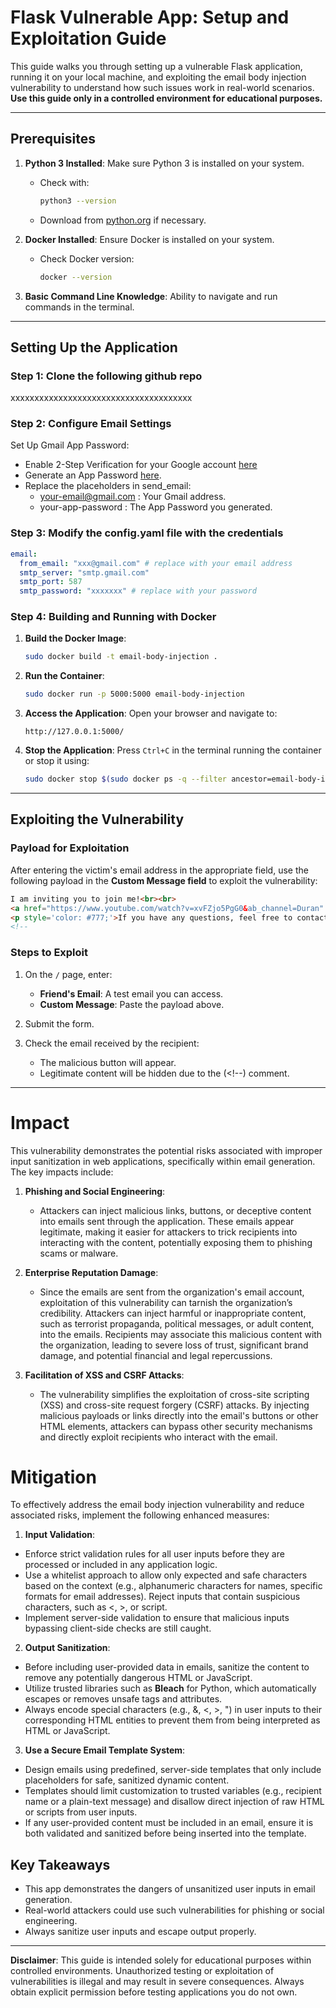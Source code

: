 
# Flask Vulnerable App: Setup and Exploitation Guide

This guide walks you through setting up a vulnerable Flask application, running it on your local machine, and exploiting the email body injection vulnerability to understand how such issues work in real-world scenarios. **Use this guide only in a controlled environment for educational purposes.**

---

## Prerequisites

1. **Python 3 Installed**: Make sure Python 3 is installed on your system.
   - Check with:
     ```bash
     python3 --version
     ```
   - Download from [python.org](https://www.python.org/downloads/) if necessary.

2. **Docker Installed**: Ensure Docker is installed on your system.
   - Check Docker version:
     ```bash
     docker --version
     ```

3. **Basic Command Line Knowledge**: Ability to navigate and run commands in the terminal.

---

## Setting Up the Application
### Step 1: Clone the following github repo
xxxxxxxxxxxxxxxxxxxxxxxxxxxxxxxxxxxxxx

### Step 2: Configure Email Settings
Set Up Gmail App Password:

- Enable 2-Step Verification for your Google account [here](https://myaccount.google.com/security?gar=WzEyMF0&hl=en&utm_source=OGB&utm_medium=act&rapt=AEjHL4OCmGVPvwn45kqsLYG3RhKkyUhFCoEA77ZTeGYPs8_PzGNh1EPqwUzpW5ZXB9UOqEYHVHxH96-NmX-kkH6SCbt4azKW2UkjsTEBsojtE2N_Bw-n-bc)
- Generate an App Password [here](https://myaccount.google.com/apppasswords?continue=https://myaccount.google.com/security?gar%3DWzEyMF0%26hl%3Den%26utm_source%3DOGB%26utm_medium%3Dact%26rapt%3DAEjHL4OCmGVPvwn45kqsLYG3RhKkyUhFCoEA77ZTeGYPs8_PzGNh1EPqwUzpW5ZXB9UOqEYHVHxH96-NmX-kkH6SCbt4azKW2UkjsTEBsojtE2N_Bw-n-bc&rapt=AEjHL4N3nzWjhYvrOZIz3nB_uUxzvdUus3QhRUOtC_UMyb_THHlkLM64orrxgBYArLicCYZ6LG36WwJXNRh90-1cbsImhTtJ0LAo31mix19DZHFyXmt846E).
- Replace the placeholders in send_email:
  - your-email@gmail.com : Your Gmail address.
  - your-app-password : The App Password you generated.


### Step 3: Modify the config.yaml file with the credentials 

``` yaml
email:
  from_email: "xxx@gmail.com" # replace with your email address
  smtp_server: "smtp.gmail.com"
  smtp_port: 587
  smtp_password: "xxxxxxx" # replace with your password
```
### Step 4: Building and Running with Docker

1. **Build the Docker Image**:
   ```bash
   sudo docker build -t email-body-injection .
   ```

2. **Run the Container**:
   ```bash
   sudo docker run -p 5000:5000 email-body-injection
   ```

3. **Access the Application**:
   Open your browser and navigate to:
   ```
   http://127.0.0.1:5000/
   ```

4. **Stop the Application**:
   Press `Ctrl+C` in the terminal running the container or stop it using:
   ```bash
   sudo docker stop $(sudo docker ps -q --filter ancestor=email-body-injection)
   ```

---

## Exploiting the Vulnerability

### Payload for Exploitation

After entering the victim's email address in the appropriate field, use the following payload in the **Custom Message field** to exploit the vulnerability:

```html
I am inviting you to join me!<br><br>
<a href="https://www.youtube.com/watch?v=xvFZjo5PgG0&ab_channel=Duran" style="color: white; background-color: #007bff; padding: 10px 15px; text-decoration: none; border-radius: 5px;">Click here to join!</a>
<p style='color: #777;'>If you have any questions, feel free to contact our support team.</p>
<!--
```

### Steps to Exploit

1. On the `/` page, enter:
   - **Friend's Email**: A test email you can access.
   - **Custom Message**: Paste the payload above.

2. Submit the form.

3. Check the email received by the recipient:
   - The malicious button will appear.
   - Legitimate content will be hidden due to the (<!--) comment.

---
# Impact

This vulnerability demonstrates the potential risks associated with improper input sanitization in web applications, specifically within email generation. The key impacts include:

1. **Phishing and Social Engineering**:  
   - Attackers can inject malicious links, buttons, or deceptive content into emails sent through the application. These emails appear legitimate, making it easier for attackers to trick recipients into interacting with the content, potentially exposing them to phishing scams or malware.

2. **Enterprise Reputation Damage**:  
   - Since the emails are sent from the organization's email account, exploitation of this vulnerability can tarnish the organization’s credibility. Attackers can inject harmful or inappropriate content, such as terrorist propaganda, political messages, or adult content, into the emails. Recipients may associate this malicious content with the organization, leading to severe loss of trust, significant brand damage, and potential financial and legal repercussions.

3. **Facilitation of XSS and CSRF Attacks**:  
   - The vulnerability simplifies the exploitation of cross-site scripting (XSS) and cross-site request forgery (CSRF) attacks. By injecting malicious payloads or links directly into the email's buttons or other HTML elements, attackers can bypass other security mechanisms and directly exploit recipients who interact with the email. 

# Mitigation
To effectively address the email body injection vulnerability and reduce associated risks, implement the following enhanced measures:

1. **Input Validation**:

- Enforce strict validation rules for all user inputs before they are processed or included in any application logic.
- Use a whitelist approach to allow only expected and safe characters based on the context (e.g., alphanumeric characters for names, specific formats for email addresses). Reject inputs that contain suspicious characters, such as <, >, or script.
- Implement server-side validation to ensure that malicious inputs bypassing client-side checks are still caught.

2. **Output Sanitization**:

- Before including user-provided data in emails, sanitize the content to remove any potentially dangerous HTML or JavaScript.
- Utilize trusted libraries such as **Bleach** for Python, which automatically escapes or removes unsafe tags and attributes.
- Always encode special characters (e.g., &, <, >, ") in user inputs to their corresponding HTML entities to prevent them from being interpreted as HTML or JavaScript.

3. **Use a Secure Email Template System**:

- Design emails using predefined, server-side templates that only include placeholders for safe, sanitized dynamic content.
- Templates should limit customization to trusted variables (e.g., recipient name or a plain-text message) and disallow direct injection of raw HTML or scripts from user inputs.
- If any user-provided content must be included in an email, ensure it is both validated and sanitized before being inserted into the template.

## Key Takeaways

- This app demonstrates the dangers of unsanitized user inputs in email generation.
- Real-world attackers could use such vulnerabilities for phishing or social engineering.
- Always sanitize user inputs and escape output properly.

---

**Disclaimer**: This guide is intended solely for educational purposes within controlled environments. Unauthorized testing or exploitation of vulnerabilities is illegal and may result in severe consequences. Always obtain explicit permission before testing applications you do not own.